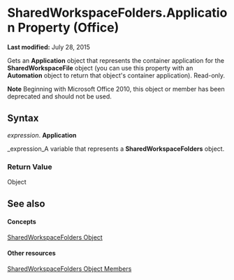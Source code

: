 
# SharedWorkspaceFolders.Application Property (Office)

 **Last modified:** July 28, 2015

Gets an  **Application** object that represents the container application for the **SharedWorkspaceFile** object (you can use this property with an **Automation** object to return that object's container application). Read-only.

 **Note**  Beginning with Microsoft Office 2010, this object or member has been deprecated and should not be used.


## Syntax

 _expression_. **Application**

 _expression_A variable that represents a  **SharedWorkspaceFolders** object.


### Return Value

Object


## See also


#### Concepts


 [SharedWorkspaceFolders Object](a9020edc-f199-6bab-75d1-c2bdc2a547d3.md)
#### Other resources


 [SharedWorkspaceFolders Object Members](b0f86e38-ab1e-fc78-e543-f37705ebebf7.md)
